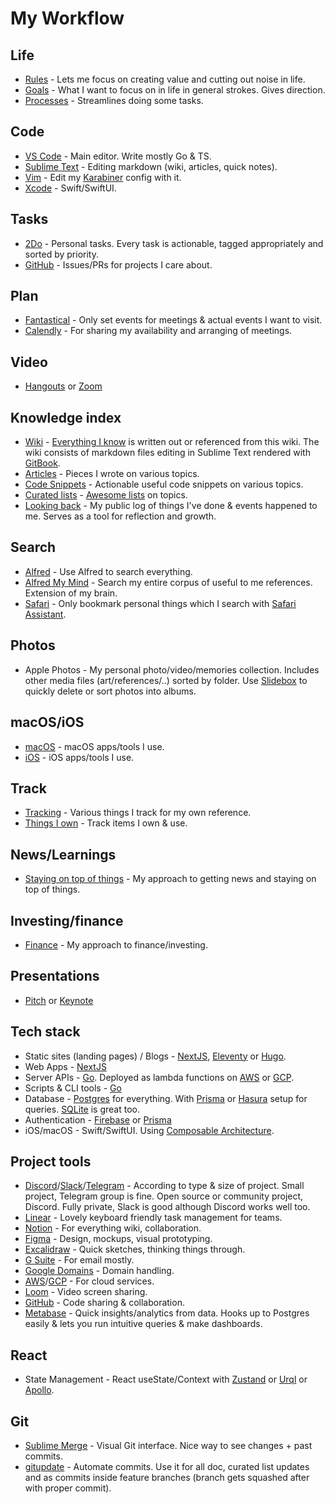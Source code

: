 # My Workflow

## Life

- [Rules](../focusing/rules.md) - Lets me focus on creating value and cutting out noise in life.
- [Goals](../focusing/goals.md) - What I want to focus on in life in general strokes. Gives direction.
- [Processes](../focusing/processes.md) - Streamlines doing some tasks.

## Code

- [VS Code](../text-editors/vs-code/vs-code.md) - Main editor. Write mostly Go & TS.
- [Sublime Text](../text-editors/sublime-text/sublime-text.md) - Editing markdown (wiki, articles, quick notes).
- [Vim](../text-editors/vim/vim.md) - Edit my [Karabiner](../macOS/apps/karabiner/karabiner.md) config with it.
- [Xcode](../macOS/apps/xcode/xcode.md) - Swift/SwiftUI.

## Tasks

- [2Do](../macOS/apps/2do.md) - Personal tasks. Every task is actionable, tagged appropriately and sorted by priority.
- [GitHub](../open-source/github/github.md) - Issues/PRs for projects I care about.

## Plan

- [Fantastical](../macOS/apps/fantastical.md) - Only set events for meetings & actual events I want to visit.
- [Calendly](https://calendly.com/) - For sharing my availability and arranging of meetings.

## Video

- [Hangouts](https://hangouts.google.com) or [Zoom](http://zoom.us)

## Knowledge index

- [Wiki](../readme.md) - [Everything I know](everything-I-know.md) is written out or referenced from this wiki. The wiki consists of markdown files editing in Sublime Text rendered with [GitBook](https://www.gitbook.com).
- [Articles](my-articles.md) - Pieces I wrote on various topics.
- [Code Snippets](https://code.nikitavoloboev.xyz) - Actionable useful code snippets on various topics.
- [Curated lists](https://github.com/learn-anything/curated-lists) - [Awesome lists](https://github.com/sindresorhus/awesome) on topics.
- [Looking back](../looking-back/looking-back.md) - My public log of things I've done & events happened to me. Serves as a tool for reflection and growth.

## Search

- [Alfred](../macOS/apps/alfred/alfred.md) - Use Alfred to search everything.
- [Alfred My Mind](https://github.com/nikitavoloboev/alfred-my-mind) - Search my entire corpus of useful to me references. Extension of my brain.
- [Safari](../web/browsers/safari.md) - Only bookmark personal things which I search with [Safari Assistant](https://github.com/deanishe/alfred-safari-assistant).

## Photos

- Apple Photos - My personal photo/video/memories collection. Includes other media files (art/references/..) sorted by folder. Use [Slidebox](http://slidebox.co/) to quickly delete or sort photos into albums.

## macOS/iOS

- [macOS](https://github.com/nikitavoloboev/my-mac-os) - macOS apps/tools I use.
- [iOS](https://github.com/nikitavoloboev/my-ios) - iOS apps/tools I use.

## Track

- [Tracking](tracking.md) - Various things I track for my own reference.
- [Things I own](things.md) - Track items I own & use.

## News/Learnings

- [Staying on top of things](../research/staying-on-top-of-things.md) - My approach to getting news and staying on top of things.

## Investing/finance

- [Finance](../economy/finance.md) - My approach to finance/investing.

## Presentations

- [Pitch](https://pitch.com/) or [Keynote](https://www.apple.com/keynote/)

## Tech stack

- Static sites (landing pages) / Blogs - [NextJS](https://nextjs.org/), [Eleventy](https://www.11ty.dev) or [Hugo](https://gohugo.io).
- Web Apps - [NextJS](https://nextjs.org/)
- Server APIs - [Go](https://golang.org/). Deployed as lambda functions on [AWS](https://aws.amazon.com/lambda/) or [GCP](https://cloud.google.com/functions).
- Scripts & CLI tools - [Go](https://golang.org/)
- Database - [Postgres](https://www.postgresql.org) for everything. With [Prisma](https://www.prisma.io/) or [Hasura](https://hasura.io) setup for queries. [SQLite](https://www.sqlite.org) is great too.
- Authentication - [Firebase](https://firebase.google.com/docs/auth) or [Prisma](https://v1.prisma.io/docs/1.2/reference/migration-guides/authentication-and-authorization-yaeco6ieth)
- iOS/macOS - Swift/SwiftUI. Using [Composable Architecture](https://github.com/pointfreeco/swift-composable-architecture).

## Project tools

- [Discord](../tools/discord.md)/[Slack](../tools/slack.md)/[Telegram](../tools/telegram.md) - According to type & size of project. Small project, Telegram group is fine. Open source or community project, Discord. Fully private, Slack is good although Discord works well too.
- [Linear](https://linear.app/) - Lovely keyboard friendly task management for teams.
- [Notion](../tools/notion.md) - For everything wiki, collaboration.
- [Figma](../design/figma/figma.md) - Design, mockups, visual prototyping.
- [Excalidraw](https://excalidraw.com/) - Quick sketches, thinking things through.
- [G Suite](https://gsuite.google.com) - For email mostly.
- [Google Domains](https://domains.google) - Domain handling.
- [AWS](../cloud-computing/aws/aws.md)/[GCP](https://cloud.google.com) - For cloud services.
- [Loom](https://www.loom.com/) - Video screen sharing.
- [GitHub](https://github.com) - Code sharing & collaboration.
- [Metabase](https://www.metabase.com/) - Quick insights/analytics from data. Hooks up to Postgres easily & lets you run intuitive queries & make dashboards.

## React

- State Management - React useState/Context with [Zustand](https://github.com/react-spring/zustand) or [Urql](https://github.com/FormidableLabs/urql) or [Apollo](https://www.apollographql.com).

## Git

- [Sublime Merge](https://simgenie.app/) - Visual Git interface. Nice way to see changes + past commits.
- [gitupdate](https://github.com/nikitavoloboev/gitupdate) - Automate commits. Use it for all doc, curated list updates and as commits inside feature branches (branch gets squashed after with proper commit).
